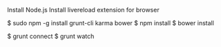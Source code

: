Install Node.js
Install livereload extension for browser

$ sudo npm -g install grunt-cli karma bower
$ npm install
$ bower install


$ grunt connect
$ grunt watch
